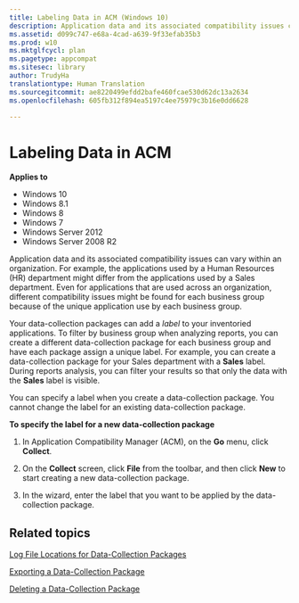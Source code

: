 ```yaml
---
title: Labeling Data in ACM (Windows 10)
description: Application data and its associated compatibility issues can vary within an organization.
ms.assetid: d099c747-e68a-4cad-a639-9f33efab35b3
ms.prod: w10
ms.mktglfcycl: plan
ms.pagetype: appcompat
ms.sitesec: library
author: TrudyHa
translationtype: Human Translation
ms.sourcegitcommit: ae8220499efdd2bafe460fcae530d62dc13a2634
ms.openlocfilehash: 605fb312f894ea5197c4ee75979c3b16e0dd6628

---
```


# Labeling Data in ACM


**Applies to**

-   Windows 10
-   Windows 8.1
-   Windows 8
-   Windows 7
-   Windows Server 2012
-   Windows Server 2008 R2

Application data and its associated compatibility issues can vary within an organization. For example, the applications used by a Human Resources (HR) department might differ from the applications used by a Sales department. Even for applications that are used across an organization, different compatibility issues might be found for each business group because of the unique application use by each business group.

Your data-collection packages can add a *label* to your inventoried applications. To filter by business group when analyzing reports, you can create a different data-collection package for each business group and have each package assign a unique label. For example, you can create a data-collection package for your Sales department with a **Sales** label. During reports analysis, you can filter your results so that only the data with the **Sales** label is visible.

You can specify a label when you create a data-collection package. You cannot change the label for an existing data-collection package.

**To specify the label for a new data-collection package**

1.  In Application Compatibility Manager (ACM), on the **Go** menu, click **Collect**.

2.  On the **Collect** screen, click **File** from the toolbar, and then click **New** to start creating a new data-collection package.

3.  In the wizard, enter the label that you want to be applied by the data-collection package.

## Related topics


[Log File Locations for Data-Collection Packages](log-file-locations-for-data-collection-packages.md)

[Exporting a Data-Collection Package](exporting-a-data-collection-package.md)

[Deleting a Data-Collection Package](deleting-a-data-collection-package.md)

 

 








<!--HONumber=Jun16_HO4-->


